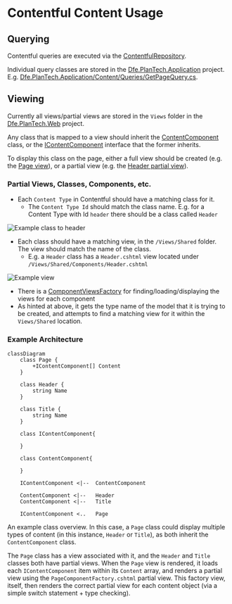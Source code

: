 # Contentful Content Usage

## Querying

Contentful queries are executed via the [ContentfulRepository](/src/Dfe.PlanTech.Infrastructure.Contentful/Persistence/ContentfulRepository.cs).

Individual query classes are stored in the [Dfe.PlanTech.Application](/src/Dfe.PlanTech.Application/) project. E.g. [Dfe.PlanTech.Application/Content/Queries/GetPageQuery.cs](/src/Dfe.PlanTech.Application/Content/Queries/GetPageQuery.cs).

## Viewing

Currently all views/partial views are stored in the `Views` folder in the [Dfe.PlanTech.Web](/src/Dfe.PlanTech.Web/Views/) project.

Any class that is mapped to a view should inherit the [ContentComponent](/src/Dfe.PlanTech.Domain/Content/Models/ContentComponent.cs) class, or the [IContentComponent](/src/Dfe.PlanTech.Domain/Content/Interfaces/IContentComponent.cs) interface that the former inherits.

To display this class on the page, either a full view should be created (e.g. the [Page view](/src/Dfe.PlanTech.Web/Views/Shared/Page.cshtml)), or a partial view (e.g. the [Header partial view](/src/Dfe.PlanTech.Web/Views/Shared/Components/Header.cshtml)).

### Partial Views, Classes, Components, etc.

- Each `Content Type` in Contentful should have a matching class for it.
  - The `Content Type Id` should match the class name. E.g. for a Content Type with Id `header` there should be a class called `Header`

![Example class to header](/docs/assets/contentful/content-type-id-to-class.png)

- Each class should have a matching view, in the `/Views/Shared` folder. The view should match the name of the class.
  - E.g. a `Header` class has a `Header.cshtml` view located under `/Views/Shared/Components/Header.cshtml`

![Example view](/docs/assets/contentful/content-example-view.png)

- There is a [ComponentViewsFactory](/src/Dfe.PlanTech.Web/Helpers/ComponentViewsFactory.cs) for finding/loading/displaying the views for each component
- As hinted at above, it gets the type name of the model that it is trying to be created, and attempts to find a matching view for it within the `Views/Shared` location.

### Example Architecture

```mermaid
classDiagram
    class Page {
        +IContentComponent[] Content
    }

    class Header {
        string Name
    }

    class Title {
        string Name
    }

    class IContentComponent{

    }

    class ContentComponent{

    }

    IContentComponent <|--  ContentComponent

    ContentComponent <|--	Header
    ContentComponent <|--   Title

    IContentComponent <..   Page
```

An example class overview. In this case, a `Page` class could display multiple types of content (in this instance, `Header` or `Title`), as both inherit the `ContentComponent` class.

The `Page` class has a view associated with it, and the `Header` and `Title` classes both have partial views. When the `Page` view is rendered, it loads each `IContentComponent` item within its `Content` array, and renders a partial view using the `PageComponentFactory.cshtml` partial view. This factory view, itself, then renders the correct partial view for each content object (via a simple switch statement + type checking).
